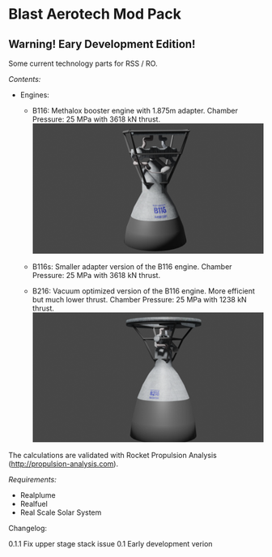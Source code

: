# Blast Aerotech Mod Pack

## Warning! Eary Development Edition!

Some current technology parts for RSS / RO.

*Contents:*
* Engines:
    * B116: Methalox booster engine with 1.875m adapter.
    Chamber Pressure: 25 MPa with 3618 kN thrust.
        ![B116 Engine](https://raw.githubusercontent.com/wersooth/Blast-Aerotech/master/b116.png)    
    
    
    * B116s: Smaller adapter version of the B116 engine. Chamber Pressure: 25 MPa with 3618 kN thrust.
    * B216: Vacuum optimized version of the B116 engine. More efficient but much lower thrust.
            Chamber Pressure: 25 MPa with 1238 kN thrust.
        ![B216 Engine](https://raw.githubusercontent.com/wersooth/Blast-Aerotech/master/b216.png)  


The calculations are validated with Rocket Propulsion Analysis (http://propulsion-analysis.com).

*Requirements:*
* Realplume
* Realfuel
* Real Scale Solar System

Changelog:

0.1.1 Fix upper stage stack issue
0.1 Early development verion
